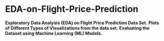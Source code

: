 # EDA-on-Flight-Price-Prediction
**Exploratory Data Analysis (EDA) on Flight Price Prediction Data Set.**                                                                                            **Plots of Different Types of Visualizations from the data set.**                                                                                                     **Evaluating the Dataset using Machine Learning (ML) Models.**
